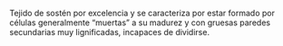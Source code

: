 Tejido de sostén por excelencia y se caracteriza por estar formado por células generalmente “muertas” a su madurez y con gruesas paredes secundarias muy lignificadas, incapaces de dividirse.